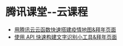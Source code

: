 # 腾讯课堂--云课程

- [用腾讯云云函数快速搭建疫情地图&拜年页面](./scf/README.md)
- [使用 API 快速构建文字识别小工具&拜年页面](./ocr/README.md)
